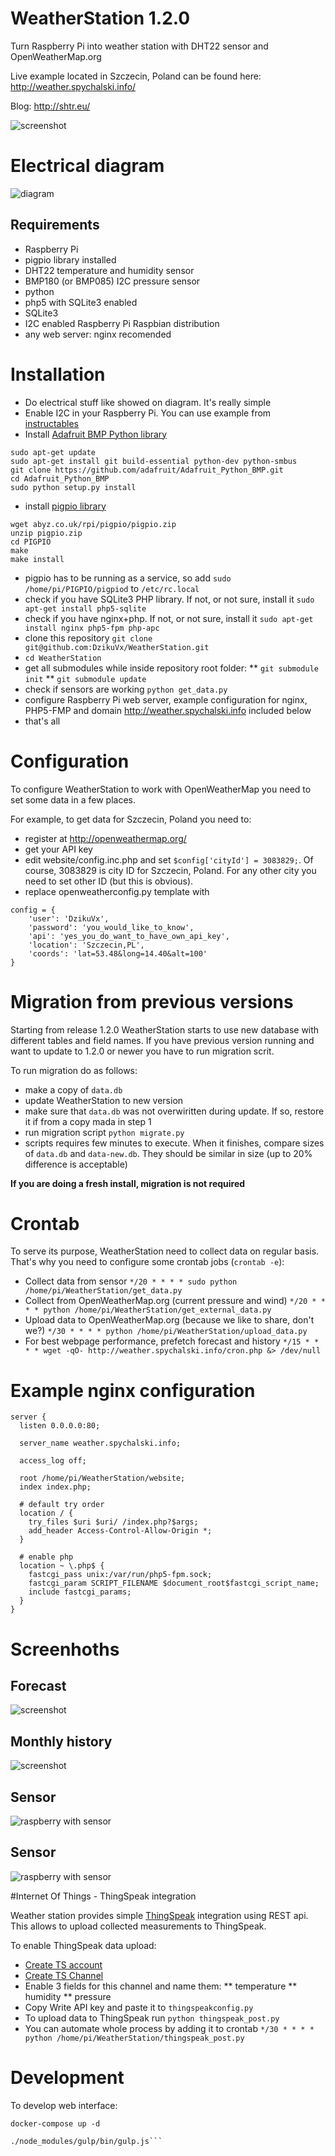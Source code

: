 # WeatherStation 1.2.0

Turn Raspberry Pi into weather station with DHT22 sensor and OpenWeatherMap.org

Live example located in Szczecin, Poland can be found here: http://weather.spychalski.info/

Blog: http://shtr.eu/

![screenshot](/assets/img/screen1.png)

# Electrical diagram

![diagram](/assets/img/WeatherStation_schem.png)

## Requirements

* Raspberry Pi
* pigpio library installed
* DHT22 temperature and humidity sensor
* BMP180 (or BMP085) I2C pressure sensor
* python
* php5 with SQLite3 enabled
* SQLite3
* I2C enabled Raspberry Pi Raspbian distribution
* any web server: nginx recomended

# Installation

* Do electrical stuff like showed on diagram. It's really simple
* Enable I2C in your Raspberry Pi. You can use example from [instructables](http://www.instructables.com/id/Raspberry-Pi-I2C-Python/)
* Install [Adafruit BMP Python library](https://learn.adafruit.com/using-the-bmp085-with-raspberry-pi/using-the-adafruit-bmp-python-library)
```
sudo apt-get update
sudo apt-get install git build-essential python-dev python-smbus
git clone https://github.com/adafruit/Adafruit_Python_BMP.git
cd Adafruit_Python_BMP
sudo python setup.py install
```
* install [pigpio library](http://abyz.co.uk/rpi/pigpio/)
```
wget abyz.co.uk/rpi/pigpio/pigpio.zip
unzip pigpio.zip
cd PIGPIO
make
make install
```
* pigpio has to be running as a service, so add `sudo /home/pi/PIGPIO/pigpiod` to `/etc/rc.local`
* check if you have SQLite3 PHP library. If not, or not sure, install it `sudo apt-get install php5-sqlite`
* check if you have nginx+php. If not, or not sure, install it `sudo apt-get install nginx php5-fpm php-apc`
* clone this repository `git clone git@github.com:DzikuVx/WeatherStation.git`
* `cd WeatherStation`
* get all submodules while inside repository root folder:
** `git submodule init`
** `git submodule update`
* check if sensors are working `python get_data.py`
* configure Raspberry Pi web server, example configuration for nginx, PHP5-FMP and domain http://weather.spychalski.info included below
* that's all

# Configuration

To configure WeatherStation to work with OpenWeatherMap you need to set some data in a few places.

For example, to get data for Szczecin, Poland you need to:
* register at http://openweathermap.org/
* get your API key
* edit website/config.inc.php and set `$config['cityId'] = 3083829;`. Of course, 3083829 is city ID for Szczecin, Poland. For any other city you need to set other ID (but this is obvious).
* replace openweatherconfig.py template with
```
config = {
    'user': 'DzikuVx',
    'password': 'you_would_like_to_know',
    'api': 'yes_you_do_want_to_have_own_api_key',
    'location': 'Szczecin,PL',
    'coords': 'lat=53.48&long=14.40&alt=100'
}
```

# Migration from previous versions

Starting from release 1.2.0 WeatherStation starts to use new database with different tables and field names. If you have previous version running and want to update to 1.2.0 or newer you have to run migration scrit.

To run migration do as follows:
* make a copy of `data.db`
* update WeatherStation to new version
* make sure that `data.db` was not overwiritten during update. If so, restore it if from a copy mada in step 1
* run migration script `python migrate.py`
* scripts requires few minutes to execute. When it finishes, compare sizes of `data.db` and `data-new.db`. They should be similar in size (up to 20% difference is acceptable)

**If you are doing a fresh install, migration is not required**

# Crontab

To serve its purpose, WeatherStation need to collect data on regular basis. That's why you need to configure some crontab jobs (`crontab -e`):

* Collect data from sensor `*/20 * * * * sudo python /home/pi/WeatherStation/get_data.py`
* Collect from OpenWeatherMap.org (current pressure and wind) `*/20 * * * * python /home/pi/WeatherStation/get_external_data.py`
* Upload data to OpenWeatherMap.org (because we like to share, don't we?) `*/30 * * * * python /home/pi/WeatherStation/upload_data.py`
* For best webpage performance, prefetch forecast and history `*/15 * * * * wget -qO- http://weather.spychalski.info/cron.php &> /dev/null`

# Example nginx configuration

```
server {
  listen 0.0.0.0:80;

  server_name weather.spychalski.info;

  access_log off;

  root /home/pi/WeatherStation/website;
  index index.php;

  # default try order
  location / {
    try_files $uri $uri/ /index.php?$args;
    add_header Access-Control-Allow-Origin *;
  }

  # enable php
  location ~ \.php$ {
    fastcgi_pass unix:/var/run/php5-fpm.sock;
    fastcgi_param SCRIPT_FILENAME $document_root$fastcgi_script_name;
    include fastcgi_params;
  }
}

```

# Screenhoths
## Forecast
![screenshot](/assets/img/screen2.png)
## Monthly history
![screenshot](/assets/img/screen3.png)
## Sensor
![raspberry with sensor](/assets/img/2.jpg)
## Sensor
![raspberry with sensor](/assets/img/4.jpeg)

#Internet Of Things - ThingSpeak integration

Weather station provides simple [ThingSpeak](https://thingspeak.com/) integration using REST api. This allows to upload collected measurements to ThingSpeak.

To enable ThingSpeak data upload:

* [Create TS account](https://thingspeak.com/users/sign_up)
* [Create TS Channel](https://thingspeak.com/channels/new)
* Enable 3 fields for this channel and name them:
** temperature
** humidity
** pressure
* Copy Write API key and paste it to `thingspeakconfig.py`
* To upload data to ThingSpeak run `python thingspeak_post.py`
* You can automate whole process by adding it to crontab `*/30 * * * * python /home/pi/WeatherStation/thingspeak_post.py`

# Development

To develop web interface:

`docker-compose up -d`

```cd website
./node_modules/gulp/bin/gulp.js```
